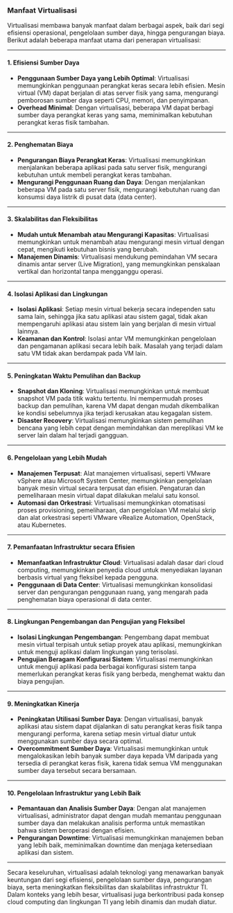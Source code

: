 ### **Manfaat Virtualisasi**

Virtualisasi membawa banyak manfaat dalam berbagai aspek, baik dari segi efisiensi operasional, pengelolaan sumber daya, hingga pengurangan biaya. Berikut adalah beberapa manfaat utama dari penerapan virtualisasi:

---

#### **1. Efisiensi Sumber Daya**
- **Penggunaan Sumber Daya yang Lebih Optimal**: Virtualisasi memungkinkan penggunaan perangkat keras secara lebih efisien. Mesin virtual (VM) dapat berjalan di atas server fisik yang sama, mengurangi pemborosan sumber daya seperti CPU, memori, dan penyimpanan.
- **Overhead Minimal**: Dengan virtualisasi, beberapa VM dapat berbagi sumber daya perangkat keras yang sama, meminimalkan kebutuhan perangkat keras fisik tambahan.

---

#### **2. Penghematan Biaya**
- **Pengurangan Biaya Perangkat Keras**: Virtualisasi memungkinkan menjalankan beberapa aplikasi pada satu server fisik, mengurangi kebutuhan untuk membeli perangkat keras tambahan.
- **Mengurangi Penggunaan Ruang dan Daya**: Dengan menjalankan beberapa VM pada satu server fisik, mengurangi kebutuhan ruang dan konsumsi daya listrik di pusat data (data center).

---

#### **3. Skalabilitas dan Fleksibilitas**
- **Mudah untuk Menambah atau Mengurangi Kapasitas**: Virtualisasi memungkinkan untuk menambah atau mengurangi mesin virtual dengan cepat, mengikuti kebutuhan bisnis yang berubah.
- **Manajemen Dinamis**: Virtualisasi mendukung pemindahan VM secara dinamis antar server (Live Migration), yang memungkinkan penskalaan vertikal dan horizontal tanpa mengganggu operasi.

---

#### **4. Isolasi Aplikasi dan Lingkungan**
- **Isolasi Aplikasi**: Setiap mesin virtual bekerja secara independen satu sama lain, sehingga jika satu aplikasi atau sistem gagal, tidak akan mempengaruhi aplikasi atau sistem lain yang berjalan di mesin virtual lainnya.
- **Keamanan dan Kontrol**: Isolasi antar VM memungkinkan pengelolaan dan pengamanan aplikasi secara lebih baik. Masalah yang terjadi dalam satu VM tidak akan berdampak pada VM lain.

---

#### **5. Peningkatan Waktu Pemulihan dan Backup**
- **Snapshot dan Kloning**: Virtualisasi memungkinkan untuk membuat snapshot VM pada titik waktu tertentu. Ini mempermudah proses backup dan pemulihan, karena VM dapat dengan mudah dikembalikan ke kondisi sebelumnya jika terjadi kerusakan atau kegagalan sistem.
- **Disaster Recovery**: Virtualisasi memungkinkan sistem pemulihan bencana yang lebih cepat dengan memindahkan dan mereplikasi VM ke server lain dalam hal terjadi gangguan.

---

#### **6. Pengelolaan yang Lebih Mudah**
- **Manajemen Terpusat**: Alat manajemen virtualisasi, seperti VMware vSphere atau Microsoft System Center, memungkinkan pengelolaan banyak mesin virtual secara terpusat dan efisien. Pengaturan dan pemeliharaan mesin virtual dapat dilakukan melalui satu konsol.
- **Automasi dan Orkestrasi**: Virtualisasi memungkinkan otomatisasi proses provisioning, pemeliharaan, dan pengelolaan VM melalui skrip dan alat orkestrasi seperti VMware vRealize Automation, OpenStack, atau Kubernetes.

---

#### **7. Pemanfaatan Infrastruktur secara Efisien**
- **Memanfaatkan Infrastruktur Cloud**: Virtualisasi adalah dasar dari cloud computing, memungkinkan penyedia cloud untuk menyediakan layanan berbasis virtual yang fleksibel kepada pengguna.
- **Penggunaan di Data Center**: Virtualisasi memungkinkan konsolidasi server dan pengurangan penggunaan ruang, yang mengarah pada penghematan biaya operasional di data center.

---

#### **8. Lingkungan Pengembangan dan Pengujian yang Fleksibel**
- **Isolasi Lingkungan Pengembangan**: Pengembang dapat membuat mesin virtual terpisah untuk setiap proyek atau aplikasi, memungkinkan untuk menguji aplikasi dalam lingkungan yang terisolasi.
- **Pengujian Beragam Konfigurasi Sistem**: Virtualisasi memungkinkan untuk menguji aplikasi pada berbagai konfigurasi sistem tanpa memerlukan perangkat keras fisik yang berbeda, menghemat waktu dan biaya pengujian.

---

#### **9. Meningkatkan Kinerja**
- **Peningkatan Utilisasi Sumber Daya**: Dengan virtualisasi, banyak aplikasi atau sistem dapat dijalankan di satu perangkat keras fisik tanpa mengurangi performa, karena setiap mesin virtual diatur untuk menggunakan sumber daya secara optimal.
- **Overcommitment Sumber Daya**: Virtualisasi memungkinkan untuk mengalokasikan lebih banyak sumber daya kepada VM daripada yang tersedia di perangkat keras fisik, karena tidak semua VM menggunakan sumber daya tersebut secara bersamaan.

---

#### **10. Pengelolaan Infrastruktur yang Lebih Baik**
- **Pemantauan dan Analisis Sumber Daya**: Dengan alat manajemen virtualisasi, administrator dapat dengan mudah memantau penggunaan sumber daya dan melakukan analisis performa untuk memastikan bahwa sistem beroperasi dengan efisien.
- **Pengurangan Downtime**: Virtualisasi memungkinkan manajemen beban yang lebih baik, meminimalkan downtime dan menjaga ketersediaan aplikasi dan sistem.

---

Secara keseluruhan, virtualisasi adalah teknologi yang menawarkan banyak keuntungan dari segi efisiensi, pengelolaan sumber daya, pengurangan biaya, serta meningkatkan fleksibilitas dan skalabilitas infrastruktur TI. Dalam konteks yang lebih besar, virtualisasi juga berkontribusi pada konsep cloud computing dan lingkungan TI yang lebih dinamis dan mudah diatur.